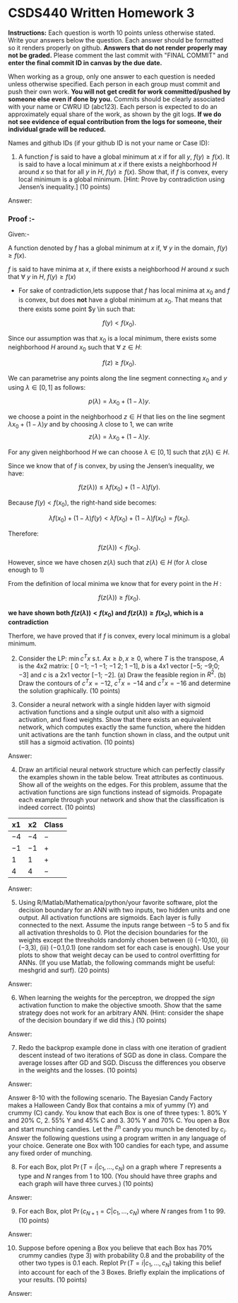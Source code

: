 # CSDS440 Written Homework 3
**Instructions:** Each question is worth 10 points unless otherwise stated. Write your answers below the question. Each answer should be formatted so it renders properly on github. **Answers that do not render properly may not be graded.** Please comment the last commit with "FINAL COMMIT" and **enter the final commit ID in canvas by the due date.** 

When working as a group, only one answer to each question is needed unless otherwise specified. Each person in each group must commit and push their own work. **You will not get credit for work committed/pushed by someone else even if done by you.** Commits should be clearly associated with your name or CWRU ID (abc123). Each person is expected to do an approximately equal share of the work, as shown by the git logs. **If we do not see evidence of equal contribution from the logs for someone, their individual grade will be reduced.** 


Names and github IDs (if your github ID is not your name or Case ID):


1.	A function $f$ is said to have a global minimum at $x$ if for all $y$, $f(y) \geq f(x)$. It is said to have a local minimum at $x$ if there exists a neighborhood $H$ around $x$ so that for all $y$ in $H$, $f(y)\geq f(x)$. Show that, if $f$ is convex, every local minimum is a global minimum. [Hint: Prove by contradiction using Jensen’s inequality.] (10 points)

Answer: 
### Proof :-
Given:- 

A function denoted by $f$ has a global minimum at $x$ if,  $\forall$ $y$ in the domain, $f(y) \geq f(x)$.

$f$ is said to have minima at $x$, if there exists a neighborhood $H$ around $x$ such that $\forall$ $y$ in $H$, $f(y)\geq f(x)$

- For sake of contradiction,lets suppose that $f$ has local minima at $x_0$ and $f$ is convex,  but does **not** have a global minimum at $x_0$. That means that there exists some point $y \in  such that:

$$
f(y) < f(x_0).
$$

Since our assumption was that $x_0$ is a local minimum, there exists some neighborhood $H$ around $x_0$ such that $\forall$ $z \in H$:

$$
f(z) \geq f(x_0).
$$

We can parametrise any points along the line segment connecting $x_0$ and $y$ 
using $\lambda \in [0,1]$ as follows:

$$
p(\lambda) = \lambda x_0 + (1 - \lambda) y.
$$

we choose a  point in the neighborhood $z \in H$ that lies on the line segment $\lambda x_0 + (1 - \lambda) y$ and by choosing $\lambda$ close to 1, we can write
 $$
z(\lambda) = \lambda x_0 + (1 - \lambda) y.
$$


For any given neighborhood $H$ we can choose $\lambda \in [0,1]$ such that $z(\lambda) \in H$.

Since we know that of $f$ is convex, by using the Jensen’s inequality, we have:

$$
f(z(\lambda)) \leq \lambda f(x_0) + (1 - \lambda) f(y).
$$

Because $f(y) < f(x_0)$, the right-hand side becomes:

$$
\lambda f(x_0) + (1 - \lambda) f(y) < \lambda f(x_0) + (1 - \lambda) f(x_0) = f(x_0).
$$

Therefore:

$$
f(z(\lambda)) < f(x_0).
$$

However, since we have chosen $z(\lambda)$ such that $z(\lambda) \in H$ (for $\lambda$ close enough to 1)

From the definition of local minima we know that for every point in the $H$  :

$$
f(z(\lambda)) \geq f(x_0).
$$

 **we have shown both $f(z(\lambda)) < f(x_0)$ and $f(z(\lambda)) \geq f(x_0)$, which is a contradiction**

Therfore, we have proved that if $f$ is convex, every local minimum is a global minimum.

2.	Consider the LP: $\min c^Tx$ s.t. $Ax \geq b, x \geq 0$, where $T$ is the transpose, $A$ is the 4x2 matrix: \[ 0 −1; −1 −1; −1 2; 1 −1\], $b$ is a 4x1 vector \[−5; −9;0; −3\] and $c$ is a 2x1 vector \[−1; −2\]. (a) Draw the feasible region in $R^2$. (b) Draw the contours of $c^Tx =−12$, $c^Tx =−14$ and $c^Tx =−16$ and determine the solution graphically. (10 points)

3.	Consider a neural network with a single hidden layer with sigmoid activation functions and a single output unit also with a sigmoid activation, and fixed weights. Show that there exists an equivalent network, which computes exactly the same function, where the hidden unit activations are the $\tanh$ function shown in class, and the output unit still has a sigmoid activation. (10 points)

Answer:

4.	Draw an artificial neural network structure which can perfectly classify the examples shown in the table below. Treat attributes as continuous. Show all of the weights on the edges. For this problem, assume that the activation functions are sign functions instead of sigmoids. Propagate each example through your network and show that the classification is indeed correct.
(10 points)
 
|x1	|x2	|Class|
|---|---|-----|
|−4	|−4	|−|
|−1	|−1	|+|
| 1	| 1	|+|
| 4|  4	|−|

Answer:

5.	Using R/Matlab/Mathematica/python/your favorite software, plot the decision boundary for an ANN with two inputs, two hidden units and one output. All activation functions are sigmoids. Each layer is fully connected to the next. Assume the inputs range between −5 to 5 and fix all activation thresholds to 0. Plot the decision boundaries for  the weights except the thresholds randomly chosen between (i) (−10,10), (ii) (−3,3), (iii) (−0.1,0.1) (one random set for each case is enough). Use your plots to show that weight decay can be used to control overfitting for ANNs. (If you use Matlab, the following commands might be useful: meshgrid and surf). (20 points)

Answer:

6.	When learning the weights for the perceptron, we dropped the *sign* activation function to make the objective smooth. Show that the same strategy does not work for an arbitrary ANN. (Hint: consider the shape of the decision boundary if we did this.)  (10 points)

Answer:

7.	Redo the backprop example done in class  with one iteration of gradient descent instead of two iterations of SGD as done in class. Compare the average losses after GD and SGD. Discuss the differences you observe in the weights and the losses. (10 points)

Answer: 

Answer 8-10 with the following scenario. The Bayesian Candy Factory makes a Halloween Candy Box that contains a mix of yummy (Y) and crummy (C) candy. You know that each Box is one of three types: 1. 80% Y and 20% C, 2. 55% Y and 45% C and 3. 30% Y and 70% C. You open a Box and start munching candies. Let the $i^{th}$ candy you munch be denoted by $c_i$. Answer the following questions using a program written in any language of your choice. Generate one Box with 100 candies for each type, and assume any fixed order of munching.
 
8.	For each Box, plot $\Pr(T=i|c_1,\ldots ,c_N)$ on a graph where $T$ represents a type and $N$ ranges from 1 to 100. (You should have three graphs and each graph will have three curves.) (10 points)

Answer:

9.	For each Box, plot $\Pr(c_{N+1}=C|c_1,\ldots ,c_N)$ where $N$ ranges from 1 to 99. (10 points)

Answer:

10.	Suppose before opening a Box you believe that each Box has 70% crummy candies (type 3) with probability 0.8 and the probability of the other two types is 0.1 each. Replot $\Pr(T=i|c_1,…,c_N)$ taking this belief into account for each of the 3 Boxes. Briefly explain the implications of your results. (10 points)

Answer: 
